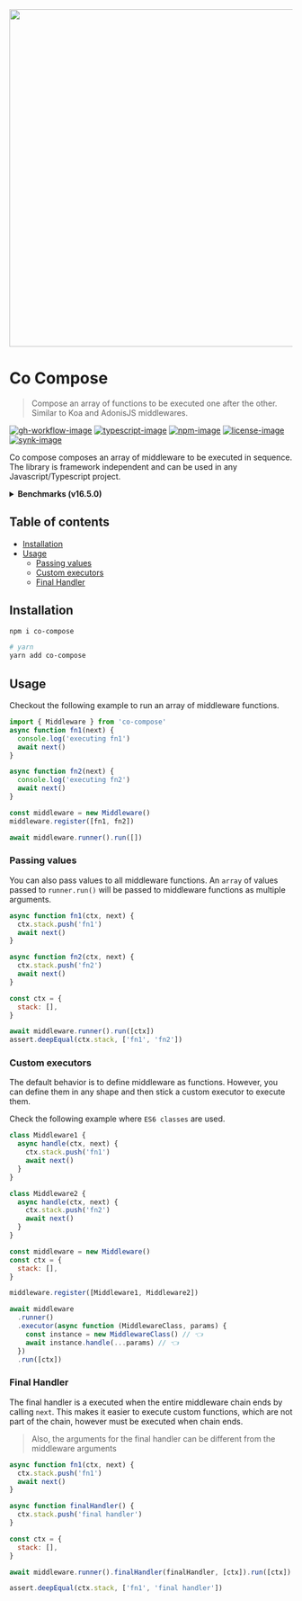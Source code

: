 <div align="center">
	<img src="https://res.cloudinary.com/adonisjs/image/upload/q_100/v1557762307/poppinss_iftxlt.jpg" width="600px">
</div>

# Co Compose

> Compose an array of functions to be executed one after the other. Similar to Koa and AdonisJS middlewares.

[![gh-workflow-image]][gh-workflow-url] [![typescript-image]][typescript-url] [![npm-image]][npm-url] [![license-image]][license-url] [![synk-image]][synk-url]

Co compose composes an array of middleware to be executed in sequence. The library is framework independent and can be used in any Javascript/Typescript project.

<details>
	<summary> <strong>Benchmarks (v16.5.0)</strong> </summary>

    Co Compose x 2,145,829 ops/sec ±0.16% (90 runs sampled)
    fastseries x 166,990 ops/sec ±2.04% (64 runs sampled)
    middie x 122,162 ops/sec ±7.84% (28 runs sampled)

<p> <strong> Fastest is Co Compose </strong> </p>
</details>

<!-- START doctoc generated TOC please keep comment here to allow auto update -->
<!-- DON'T EDIT THIS SECTION, INSTEAD RE-RUN doctoc TO UPDATE -->
## Table of contents

- [Installation](#installation)
- [Usage](#usage)
  - [Passing values](#passing-values)
  - [Custom executors](#custom-executors)
  - [Final Handler](#final-handler)

<!-- END doctoc generated TOC please keep comment here to allow auto update -->

## Installation

```sh
npm i co-compose

# yarn
yarn add co-compose
```

## Usage

Checkout the following example to run an array of middleware functions.

```ts
import { Middleware } from 'co-compose'
async function fn1(next) {
  console.log('executing fn1')
  await next()
}

async function fn2(next) {
  console.log('executing fn2')
  await next()
}

const middleware = new Middleware()
middleware.register([fn1, fn2])

await middleware.runner().run([])
```

### Passing values

You can also pass values to all middleware functions. An `array` of values passed to `runner.run()` will be passed to middleware functions as multiple arguments.

```js
async function fn1(ctx, next) {
  ctx.stack.push('fn1')
  await next()
}

async function fn2(ctx, next) {
  ctx.stack.push('fn2')
  await next()
}

const ctx = {
  stack: [],
}

await middleware.runner().run([ctx])
assert.deepEqual(ctx.stack, ['fn1', 'fn2'])
```

### Custom executors

The default behavior is to define middleware as functions. However, you can define them in any shape and then stick a custom executor to execute them.

Check the following example where `ES6 classes` are used.

```js
class Middleware1 {
  async handle(ctx, next) {
    ctx.stack.push('fn1')
    await next()
  }
}

class Middleware2 {
  async handle(ctx, next) {
    ctx.stack.push('fn2')
    await next()
  }
}

const middleware = new Middleware()
const ctx = {
  stack: [],
}

middleware.register([Middleware1, Middleware2])

await middleware
  .runner()
  .executor(async function (MiddlewareClass, params) {
    const instance = new MiddlewareClass() // 👈
    await instance.handle(...params) // 👈
  })
  .run([ctx])
```

### Final Handler

The final handler is a executed when the entire middleware chain ends by calling `next`. This makes it easier to execute custom functions, which are not part of the chain, however must be executed when chain ends.

> Also, the arguments for the final handler can be different from the middleware arguments

```js
async function fn1(ctx, next) {
  ctx.stack.push('fn1')
  await next()
}

async function finalHandler() {
  ctx.stack.push('final handler')
}

const ctx = {
  stack: [],
}

await middleware.runner().finalHandler(finalHandler, [ctx]).run([ctx])

assert.deepEqual(ctx.stack, ['fn1', 'final handler'])
```

[gh-workflow-image]: https://img.shields.io/github/workflow/status/poppinss/co-compose/test?style=for-the-badge
[gh-workflow-url]: https://github.com/poppinss/co-compose/actions/workflows/test.yml "Github action"

[typescript-image]: https://img.shields.io/badge/Typescript-294E80.svg?style=for-the-badge&logo=typescript
[typescript-url]: "typescript"

[npm-image]: https://img.shields.io/npm/v/co-compose.svg?style=for-the-badge&logo=npm
[npm-url]: https://npmjs.org/package/co-compose 'npm'

[license-image]: https://img.shields.io/npm/l/co-compose?color=blueviolet&style=for-the-badge
[license-url]: LICENSE.md 'license'

[synk-image]: https://img.shields.io/snyk/vulnerabilities/github/poppinss/co-compose?label=Synk%20Vulnerabilities&style=for-the-badge
[synk-url]: https://snyk.io/test/github/poppinss/co-compose?targetFile=package.json 'synk'

